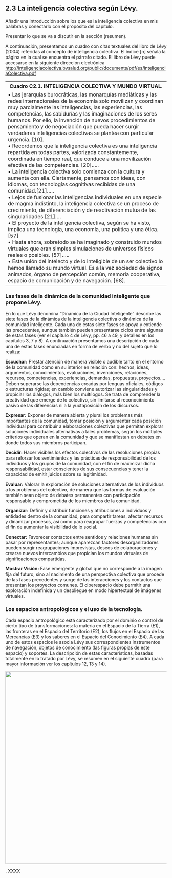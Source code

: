 ## 2.3 La inteligencia colectiva según Lévy.

Añadir una introducción sobre los que es la inteligencia colectiva en mis palabras y conectarlo con el propósito del capítulo.

Presentar lo que se va a discutir en la sección (resumen).

A continuación, presentamos un cuadro con citas textuales del libro de Lévy (2004) referidas al concepto de inteligencia colectiva. El índice [n] señala la página en la cual se encuentra el párrafo citado. El libro de Lévy puede accesarse en la siguiente dirección electrónica http://inteligenciacolectiva.bvsalud.org/public/documents/pdf/es/inteligenciaColectiva.pdf

<table>
<tr>
<th>
Cuadro C2.1. INTELIGENCIA COLECTIVA Y MUNDO VIRTUAL.
</th>
</tr>
<tr>
<td>
 • Las jerarquías burocráticas, las monarquías mediáticas y las redes internacionales de la economía solo movilizan y coordinan muy parcialmente las inteligencias, las experiencias, las competencias, las sabidurías y las imaginaciones de los seres humanos. Por ello, la invención de nuevos procedimientos de pensamiento y de negociación que pueda hacer surgir verdaderas inteligencias colectivas se plantea con particular urgencia. [10]. <br>
 • Recordemos que la inteligencia colectiva es una inteligencia repartida en todas partes, valorizada constantemente, coordinada en tiempo real, que conduce a una movilización efectiva de las competencias. [20].…. <br>
 • La inteligencia colectiva solo comienza con la cultura y aumenta con ella. Ciertamente, pensamos con ideas, con idiomas, con tecnologías cognitivas recibidas de una comunidad.[21]….. <br>
 • Lejos de fusionar las inteligencias individuales en una especie de magma indistinto, la inteligencia colectiva se un proceso de crecimiento, de diferenciación y de reactivación mutua de las singularidades [21]…. <br>
 • El proyecto de la inteligencia colectiva, según se ha visto, implica una tecnología, una economía, una política y una ética. [57] <br>
 • Hasta ahora, sobretodo se ha imaginado y construido mundos virtuales que eran simples simulaciones de universos físicos reales o posibles. [57]….. <br>
 • Esta unión del intelecto y de lo inteligible de un ser colectivo lo hemos llamado su mundo virtual. Es a la vez sociedad de signos animados, órgano de percepción común, memoria cooperativa, espacio de comunicación y de navegación. [68]. 
</td>
</tr>
</table>

### Las fases de la dinámica de la comunidad inteligente que propone Lévy.

En lo que Lévy denomina “Dinámica de la Ciudad Inteligente” describe las siete fases de la dinámica de la inteligencia colectiva o dinámica de la comunidad inteligente. Cada una de estas siete fases se apoya y extiende las precedentes, aunque también pueden presentarse ciclos entre algunas de estas fases (ver el capítulo 4 de Lévy, pp. 46 a 49, y detalles en los capítulos 3, 7 y 8). A continuación presentamos una descripción de cada una de estas fases enunciadas en forma de verbo y no del sujeto que lo realiza:

**Escuchar:** Prestar atención de manera visible o audible tanto en el entorno de la comunidad como en su interior en relación con: hechos, ideas, argumentos, conocimientos, evaluaciones, invenciones, relaciones, recursos, competencias, experiencias, demandas, propuestas, proyectos…. Deben superarse las dependencias creadas por lenguas oficiales, códigos o estructuras rígidas; en cambio conviene autorizar las singularidades y propiciar los diálogos, más bien los multílogos. Se trata de comprender la creatividad que emerge de lo colectivo, sin limitarse al reconocimiento pasivo de las diferencias ni a la yuxtaposición de los discursos. 

**Expresar:** Exponer de manera abierta y plural los problemas más importantes de la comunidad, tomar posición y argumentar cada posición individual para contribuir a elaboraciones colectivas que permitan explorar soluciones individuales alternativas a tales problemas, según los múltiples criterios que operan en la comunidad y que se manifiestan en debates en donde todos sus miembros participan.

**Decidir:** Hacer visibles los efectos colectivos de las resoluciones propias para reforzar los sentimientos y las prácticas de responsabilidad de los individuos y los grupos de la comunidad, con el fin de maximizar dicha responsabilidad, estar conscientes de sus consecuencias y tener la capacidad de emitir juicios sobre su legitimidad.

**Evaluar:** Valorar la exploración de soluciones alternativas de los individuos a los problemas del colectivo, de manera que las formas de evaluación también sean objeto de debates permanentes con participación responsable y comprometida de los miembros de la comunidad. 

**Organizar:** Definir y distribuir funciones y atribuciones a individuos y entidades dentro de la comunidad, para compartir tareas, afectar recursos y dinamizar procesos, así como para reagrupar fuerzas y competencias con el fin de aumentar la visibilidad de lo social.

**Conectar:** Favorecer contactos entre sentidos y relaciones humanas sin pasar por representantes; aunque aparezcan factores desorganizadores pueden surgir reagrupaciones imprevistas, deseos de colaboraciones y crearse nuevos intercambios que propician los mundos virtuales de significaciones compartidas. 

**Mostrar Visión:** Fase emergente y global que no corresponde a la imagen fija del futuro, sino al nacimiento de una perspectiva colectiva que procede de las fases precedentes y surge de las interacciones y los contactos que presentan los proyectos comunes. El ciberespacio debe permitir una exploración indefinida y un despliegue en modo hipertextual de imágenes virtuales.

### Los espacios antropológicos y el uso de la tecnología.

Cada espacio antropológico está caracterizado por el dominio o control de cierto tipo de transformaciones: la materia en el Espacio de la Tierra (E1), las fronteras en el Espacio del Territorio (E2), los flujos en el Espacio de las Mercancías (E3) y los saberes en el Espacio del Conocimiento (E4). A cada uno de estos espacios le asocia Lévy sus correspondientes instrumentos de navegación, objetos de conocimiento (las figuras propias de este espacio) y soportes. La descripción de estas características, basadas totalmente en lo tratado por Lévy,  se resumen en el siguiente cuadro (para mayor información ver los capítulos 12, 13 y 14).

<p align="center" width="100%">
    <img width="600" src="https://github.com/morandrea/Creatividad/blob/main/Im%C3%A1genes/Fig2.JPG?raw=true"> 
</p>




.
XXXX






 



